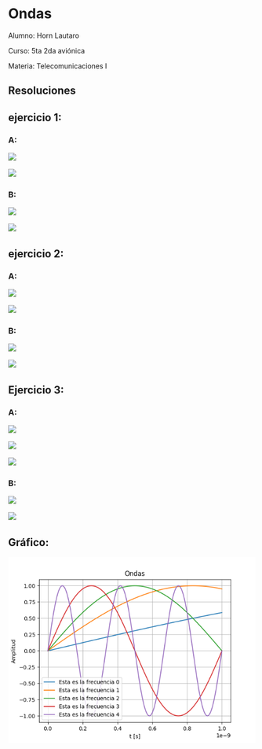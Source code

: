 # Ondas
Alumno: Horn Lautaro

Curso: 5ta 2da aviónica

Materia: Telecomunicaciones I

## Resoluciones
## ejercicio 1:
### A:
‎<img src="https://render.githubusercontent.com/render/math?math=f= \frac{1}{T}=\frac{1}{1}=1\space Hz">

‎<img src="https://render.githubusercontent.com/render/math?math=\lambda = \frac{C}{f} = \frac{3 \space \times 10^8 m/s}{1 Hz} = 3 \space \times 10^8 m">

### B:
‎<img src="https://render.githubusercontent.com/render/math?math=f=3 \space GHz">

‎<img src="https://render.githubusercontent.com/render/math?math=\lambda = \frac{C}{f} = \frac{3 \times 10^8 m/s}{3 \times 10^9 \space 1/s} = \frac{10^8 }{10^9}m = \frac{1}{10}m">

## ejercicio 2:
### A:

‎<img src="https://render.githubusercontent.com/render/math?math=\lambda = 3 \space mm">

‎<img src="https://render.githubusercontent.com/render/math?math=f = \frac{C}{\lambda} = \frac{3 \times10^8 m/s}{0,003 \space m} = 100 \space Ghz">

### B:
‎<img src="https://render.githubusercontent.com/render/math?math=T = 15 us">

‎<img src="https://render.githubusercontent.com/render/math?math=f=\frac{1}{T} = \frac{1}{15\mu s} = 66666,\overline{6} ">

## Ejercicio 3:
### A:
‎<img src="https://render.githubusercontent.com/render/math?math=\lambda = 9 km">

‎<img src="https://render.githubusercontent.com/render/math?math=f = \frac{C}{\lambda} = \frac{3 \times10^8 m/s}{9 \space km} = 33,\overline{3} \space Khz">

‎<img src="https://render.githubusercontent.com/render/math?math=T = \frac{1}{f} = \frac{1}{33,\overline{3} \space Khz} = 30 \space \mu s">

### B:
‎<img src="https://render.githubusercontent.com/render/math?math=f = 10Khz">

‎<img src="https://render.githubusercontent.com/render/math?math=T= \frac{1}{f} = \frac{1}{ 10\space Khz} = \frac{1}{10.000} = 0,0001">



## Gráfico:

![foto](foto.png)